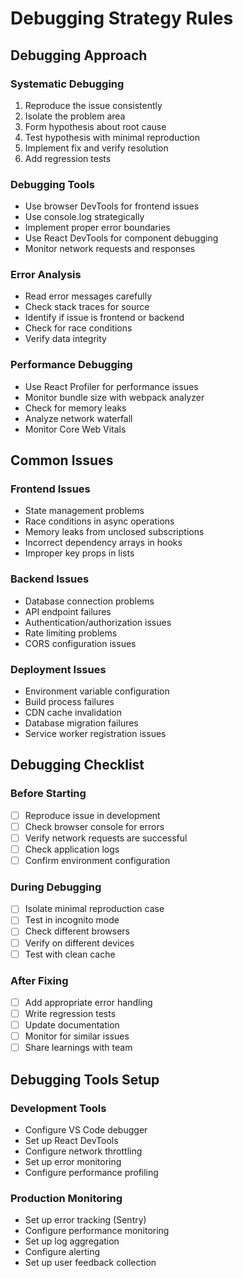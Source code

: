 # Debugging Strategy Rules

## Debugging Approach
### Systematic Debugging
1. Reproduce the issue consistently
2. Isolate the problem area
3. Form hypothesis about root cause
4. Test hypothesis with minimal reproduction
5. Implement fix and verify resolution
6. Add regression tests

### Debugging Tools
- Use browser DevTools for frontend issues
- Use console.log strategically
- Implement proper error boundaries
- Use React DevTools for component debugging
- Monitor network requests and responses

### Error Analysis
- Read error messages carefully
- Check stack traces for source
- Identify if issue is frontend or backend
- Check for race conditions
- Verify data integrity

### Performance Debugging
- Use React Profiler for performance issues
- Monitor bundle size with webpack analyzer
- Check for memory leaks
- Analyze network waterfall
- Monitor Core Web Vitals

## Common Issues
### Frontend Issues
- State management problems
- Race conditions in async operations
- Memory leaks from unclosed subscriptions
- Incorrect dependency arrays in hooks
- Improper key props in lists

### Backend Issues
- Database connection problems
- API endpoint failures
- Authentication/authorization issues
- Rate limiting problems
- CORS configuration issues

### Deployment Issues
- Environment variable configuration
- Build process failures
- CDN cache invalidation
- Database migration failures
- Service worker registration issues

## Debugging Checklist
### Before Starting
- [ ] Reproduce issue in development
- [ ] Check browser console for errors
- [ ] Verify network requests are successful
- [ ] Check application logs
- [ ] Confirm environment configuration

### During Debugging
- [ ] Isolate minimal reproduction case
- [ ] Test in incognito mode
- [ ] Check different browsers
- [ ] Verify on different devices
- [ ] Test with clean cache

### After Fixing
- [ ] Add appropriate error handling
- [ ] Write regression tests
- [ ] Update documentation
- [ ] Monitor for similar issues
- [ ] Share learnings with team

## Debugging Tools Setup
### Development Tools
- Configure VS Code debugger
- Set up React DevTools
- Configure network throttling
- Set up error monitoring
- Configure performance profiling

### Production Monitoring
- Set up error tracking (Sentry)
- Configure performance monitoring
- Set up log aggregation
- Configure alerting
- Set up user feedback collection